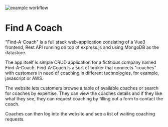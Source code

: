![example workflow](https://github.com/strohs/find-a-coach/actions/workflows/main.yml/badge.svg)

Find A Coach
==============================================================================
"Find-A-Coach" is a full stack web-application consisting of a Vue3 frontend, Rest API running on top of express.js 
and using MongoDB as the datastore.

The app itself is simple CRUD application for a fictitious company named Find-A-Coach.  Find-A-Coach is a sort of
broker that connects "coaches" with customers in need of coaching in different technologies, for example, 
javascript or AWS. 

The website lets customers browse a table of available coaches or search for coaches by expertise. 
They can view the coaches details and if they like what they see, they can request coaching by filling out a form 
to contact the coach.

Coaches can then log into the website and see a list of waiting coaching requests.
